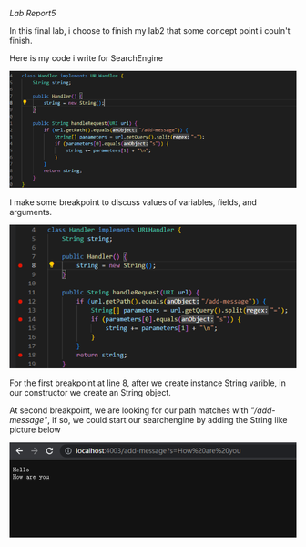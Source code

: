 *Lab Report5*


In this final lab, i choose to finish my lab2 that some concept point i couln't finish.


Here is my code i write for SearchEngine

![image](lab5.png)


I make some breakpoint to discuss values of variables, fields, and arguments.

![image](lab5.1.png)

For the first breakpoint at line 8, after we create instance String varible, in our constructor we create an String object.

At second breakpoint, we are looking for our path matches with *"/add-message"*, if so, we could start our searchengine by adding the String like picture below

![image](lab5.2.png)
